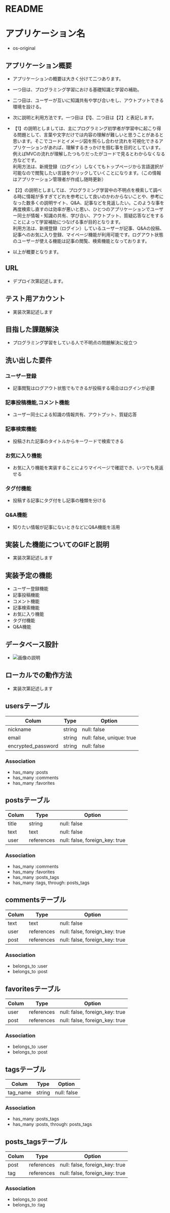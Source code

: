 # README

# アプリケーション名
- os-original

## アプリケーション概要

- アプリケーションの概要は大きく分けて二つあります。
- 一つ目は、プログラミング学習における基礎知識と学習の補助。
- 二つ目は、ユーザーが互いに知識共有や学び合いをし、アウトプットできる環境を設ける。

- 次に説明と利用方法です。一つ目は【1】、二つ目は【2】と表記します。
- 【1】の説明としましては、主にプログラミング初学者が学習中に起こり得る問題として、言葉や文字だけでは内容の理解が難しいと思うことがあると思います。そこでコードとイメージ図を照らし合わせ流れを可視化できるアプリケーションがあれば、理解するきっかけを掴む事を目的としています。例えばMVCの流れが理解したつもりだったがコードで見るとわからなくなる方などです。  
利用方法は、新規登録（ログイン）しなくてもトップページから言語選択が可能なので閲覧したい言語をクリックしていくことになります。（この情報はアプリケーション管理者が作成し随時更新）
- 【2】の説明としましては、プログラミング学習中の不明点を検索して調べる時に情報が多すぎてどれを参考にして良いのかわからないことや、参考になった数多くの説明サイト、Q&A、記事などを見返したい。このような事を再度検索し直すのは効率が悪いと思い、ひとつのアプリケーションでユーザー同士が情報・知識の共有、学び合い、アウトプット、質疑応答などをすることによって学習補助につなげる事が目的となります。  
利用方法は、新規登録（ログイン）しているユーザーが記事、Q&Aの投稿、記事へのお気に入り登録、マイページ機能が利用可能です。ログアウト状態のユーザーが使える機能は記事の閲覧、検索機能となっております。

- 以上が概要となります。


## URL
- デプロイ次第記述します。

## テスト用アカウント
- 実装次第記述します


## 目指した課題解決
- プログラミング学習をしている人で不明点の問題解決に役立つ

## 洗い出した要件
### ユーザー登録
- 記事閲覧はログアウト状態でもできるが投稿する場合はログインが必要
### 記事投稿機能,コメント機能
- ユーザー同士による知識の情報共有、アウトプット、質疑応答
### 記事検索機能
- 投稿された記事のタイトルからキーワードで検索できる
### お気に入り機能
- お気に入り機能を実装することによりマイページで確認でき、いつでも見返せる
### タグ付機能
- 投稿する記事にタグ付をし記事の種類を分ける
### Q&A機能
- 知りたい情報が記事にないときなどにQ&A機能を活用


## 実装した機能についてのGIFと説明
- 実装次第記述します

## 実装予定の機能
- ユーザー登録機能
- 記事投稿機能
- コメント機能
- 記事検索機能
- お気に入り機能
- タグ付機能
- Q&A機能

## データベース設計
- ![画像の説明](ER.png)

## ローカルでの動作方法
- 実装次第記述します




## usersテーブル

| Colum              | Type    | Option         |
| ------------------ | ------- | -------------- |
| nickname           | string  | null: false    |
| email              | string  | null: false, unique: true   |
| encrypted_password | string  | null: false    |

### Association
- has_many :posts
- has_many :comments
- has_many :favorites


## postsテーブル

| Colum | Type       | Option                         |
| ----- | ---------- | ------------------------------ |
| title | string     | null: false                    |
| text  | text       | null: false                    |
| user  | references | null: false, foreign_key: true |
 
 ### Association
- has_many :comments
- has_many :favorites
- has_many :posts_tags
- has_many :tags, through: posts_tags


## commentsテーブル

| Colum | Type       | Option                         |
| ----- | ---------- | ------------------------------ |
| text  | text       | null: false                    |
| user  | references | null: false, foreign_key: true |
| post  | references | null: false, foreign_key: true |

### Association
- belongs_to :user
- belongs_to :post


## favoritesテーブル

| Colum | Type       | Option                         |
| ----- | ---------- | ------------------------------ |
| user  | references | null: false, foreign_key: true |
| post  | references | null: false, foreign_key: true |

### Association
- belongs_to :user
- belongs_to :post


## tagsテーブル

| Colum     | Type       | Option                         |
| --------- | ---------- | ------------------------------ |
| tag_name  | string     | null: false                    |

### Association
- has_many :posts_tags
- has_many :posts, through: posts_tags


## posts_tagsテーブル

| Colum     | Type       | Option                         |
| --------- | ---------- | ------------------------------ |
| post  | references | null: false, foreign_key: true |
| tag   | references | null: false, foreign_key: true |

### Association
- belongs_to :post
- belongs_to :tag
